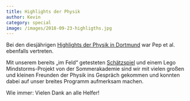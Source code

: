 ```yaml
---
title: Highlights der Physik
author: Kevin
category: special
image: /images/2018-09-23-highligths.jpg
---
```

Bei den diesjährigen [Highlights der Physik in
Dortmund](https://www.highlights-physik.de) war Pep et al. ebenfalls vertreten.

Mit unserem bereits „im Feld“ getesteten
[Schätzspiel](https://github.com/pep-dortmund/bierwiegen) und einem Lego
Mindstorms-Projekt von der Sommerakademie sind wir mit vielen großen und
kleinen Freunden der Physik ins Gespräch gekommen und konnten dabei auf unser
breites Programm aufmerksam machen.

Wie immer: Vielen Dank an alle Helfer!
